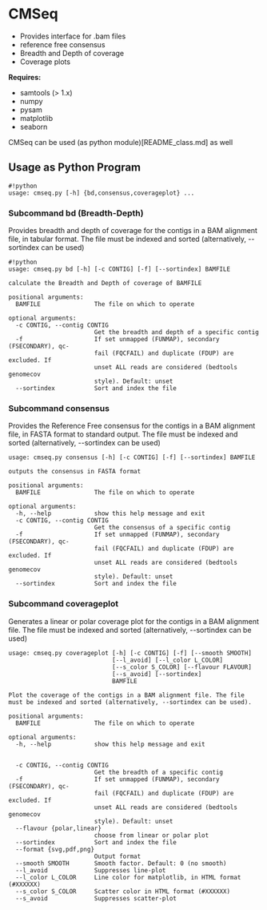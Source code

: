 # CMSeq #
 
* Provides interface for .bam files
* reference free consensus
* Breadth and Depth of coverage
* Coverage plots

**Requires:**
* samtools (> 1.x)
* numpy
* pysam
* matplotlib
* seaborn

CMSeq can be used (as python module)[README_class.md] as well

## Usage as Python Program ##

```
#!python
usage: cmseq.py [-h] {bd,consensus,coverageplot} ...
```

### Subcommand bd (Breadth-Depth) ###

Provides breadth and depth of coverage for the contigs in a BAM alignment file, in tabular format. The file must be indexed and sorted (alternatively, --sortindex can be used)

```
#!python
usage: cmseq.py bd [-h] [-c CONTIG] [-f] [--sortindex] BAMFILE

calculate the Breadth and Depth of coverage of BAMFILE

positional arguments:
  BAMFILE               The file on which to operate

optional arguments:
  -c CONTIG, --contig CONTIG
                        Get the breadth and depth of a specific contig
  -f                    If set unmapped (FUNMAP), secondary (FSECONDARY), qc-
                        fail (FQCFAIL) and duplicate (FDUP) are excluded. If
                        unset ALL reads are considered (bedtools genomecov
                        style). Default: unset
  --sortindex           Sort and index the file
```

### Subcommand consensus ###

Provides the Reference Free consensus for the contigs in a BAM alignment file, in FASTA format to standard output. The file must be indexed and sorted (alternatively, --sortindex can be used)

```
usage: cmseq.py consensus [-h] [-c CONTIG] [-f] [--sortindex] BAMFILE

outputs the consensus in FASTA format

positional arguments:
  BAMFILE               The file on which to operate

optional arguments:
  -h, --help            show this help message and exit
  -c CONTIG, --contig CONTIG
                        Get the consensus of a specific contig
  -f                    If set unmapped (FUNMAP), secondary (FSECONDARY), qc-
                        fail (FQCFAIL) and duplicate (FDUP) are excluded. If
                        unset ALL reads are considered (bedtools genomecov
                        style). Default: unset
  --sortindex           Sort and index the file
```

### Subcommand coverageplot ###

Generates a linear or polar coverage plot for the contigs in a BAM alignment file.  The file must be indexed and sorted (alternatively, --sortindex can be used)

```
usage: cmseq.py coverageplot [-h] [-c CONTIG] [-f] [--smooth SMOOTH]
                             [--l_avoid] [--l_color L_COLOR]
                             [--s_color S_COLOR] [--flavour FLAVOUR]
                             [--s_avoid] [--sortindex]
                             BAMFILE

Plot the coverage of the contigs in a BAM alignment file. The file must be indexed and sorted (alternatively, --sortindex can be used).

positional arguments:
  BAMFILE               The file on which to operate

optional arguments:
  -h, --help            show this help message and exit
  

  -c CONTIG, --contig CONTIG
                        Get the breadth of a specific contig
  -f                    If set unmapped (FUNMAP), secondary (FSECONDARY), qc-
                        fail (FQCFAIL) and duplicate (FDUP) are excluded. If
                        unset ALL reads are considered (bedtools genomecov
                        style). Default: unset
  --flavour {polar,linear}
                        choose from linear or polar plot
  --sortindex           Sort and index the file
  --format {svg,pdf,png}
                        Output format
  --smooth SMOOTH       Smooth factor. Default: 0 (no smooth)
  --l_avoid             Suppresses line-plot
  --l_color L_COLOR     Line color for matplotlib, in HTML format (#XXXXXX)
  --s_color S_COLOR     Scatter color in HTML format (#XXXXXX)
  --s_avoid             Suppresses scatter-plot

```